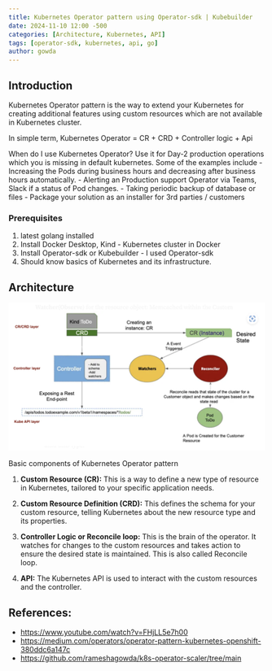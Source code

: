 ```yaml
---
title: Kubernetes Operator pattern using Operator-sdk | Kubebuilder
date: 2024-11-10 12:00 -500
categories: [Architecture, Kubernetes, API]
tags: [operator-sdk, kubernetes, api, go]
author: gowda
---
```


## Introduction

Kubernetes Operator pattern is the way to extend your Kubernetes for creating additional features using custom resources which are not available in Kubernetes cluster.

In simple term,
Kubernetes Operator = CR + CRD + Controller logic + Api

When do I use Kubernetes Operator? Use it for Day-2 production operations which you is missing in default kubernetes.
Some of the examples include - Increasing the Pods during business hours and decreasing after business hours automatically. - Alerting an Production support Operator via Teams, Slack if a status of Pod changes. - Taking periodic backup of database or files - Package your solution as an installer for 3rd parties / customers

### Prerequisites

1. latest golang installed
2. Install Docker Desktop, Kind - Kubernetes cluster in Docker
3. Install Operator-sdk or Kubebuilder - I used Operator-sdk
4. Should know basics of Kubernetes and its infrastructure.

## Architecture

![Desktop View](/assets/img/k8s/operator.png)

Basic components of Kubernetes Operator pattern

1. <b>Custom Resource (CR):</b> This is a way to define a new type of resource in Kubernetes, tailored to your specific application needs.

2. <b>Custom Resource Definition (CRD):</b> This defines the schema for your custom resource, telling Kubernetes about the new resource type and its properties.

3. <b>Controller Logic or Reconcile loop:</b> This is the brain of the operator. It watches for changes to the custom resources and takes action to ensure the desired state is maintained. This is also called Reconcile loop.

4. <b>API:</b> The Kubernetes API is used to interact with the custom resources and the controller.


## References:
- https://www.youtube.com/watch?v=FHjLL5e7h00
- https://medium.com/operators/operator-pattern-kubernetes-openshift-380ddc6a147c
- https://github.com/rameshagowda/k8s-operator-scaler/tree/main
